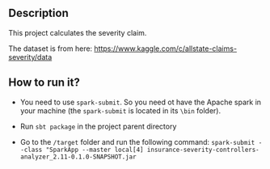 

Description
-----------

This project calculates the severity claim. 

The dataset is from here: https://www.kaggle.com/c/allstate-claims-severity/data 


How to run it?
--------------
+ You need to use `spark-submit`. So you need ot have the Apache spark in your 
machine (the `spark-submit` is located in its `\bin` folder). 

+ Run `sbt package` in the project parent directory

+ Go to the `/target` folder and run the following command: 
`spark-submit --class "SparkApp --master local[4] insurance-severity-controllers-analyzer_2.11-0.1.0-SNAPSHOT.jar` 